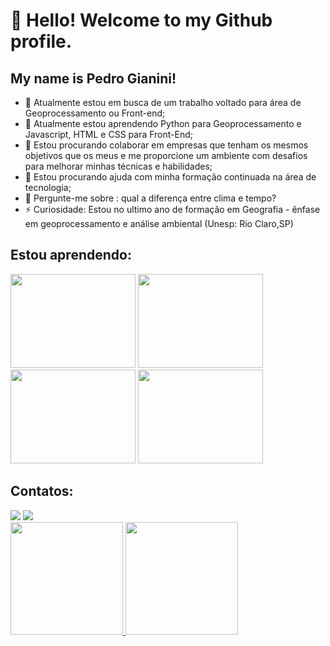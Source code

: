 # 👋 Hello! Welcome to my Github profile.
## My name is Pedro Gianini!

- 🔭 Atualmente estou em busca de um trabalho voltado para área de Geoprocessamento ou Front-end;
- 🌱 Atualmente estou aprendendo Python para Geoprocessamento e Javascript, HTML e CSS para Front-End;
- 👯 Estou procurando colaborar em empresas que tenham os mesmos objetivos que os meus e me proporcione um ambiente com desafios para melhorar minhas técnicas e habilidades;
- 🤔 Estou procurando ajuda com minha formação continuada na área de tecnologia;
- 💬 Pergunte-me sobre : qual a diferença entre clima e tempo?
- ⚡ Curiosidade: Estou no ultimo ano de formação em Geografia - ênfase em geoprocessamento e análise ambiental (Unesp: Rio Claro,SP)


## Estou aprendendo:
<section>
<div>
<img src="https://cdn.jsdelivr.net/gh/devicons/devicon/icons/python/python-original-wordmark.svg" width="200" height="150"/>
<img src="https://cdn.jsdelivr.net/gh/devicons/devicon/icons/javascript/javascript-plain.svg" width="200" height="150" />
</div>
<img src="https://cdn.jsdelivr.net/gh/devicons/devicon/icons/html5/html5-original-wordmark.svg" width="200" height="150"/>
<img src="https://cdn.jsdelivr.net/gh/devicons/devicon/icons/css3/css3-original-wordmark.svg" width="200" height="150"/>  
</div>
</section> 

## Contatos:
<div>
<a href = "mailto:pedro.casagrande-gianini@unesp.br"><img src="https://img.shields.io/badge/Gmail-D14836?style=for-the-badge&logo=gmail&logoColor=white" target="_blank"></a>
<a href="https://www.linkedin.com/in/pedro-h-c-casagrande-gianini-47a985236/" target="_blank"><img src="https://img.shields.io/badge/-LinkedIn-%230077B5?style=for-the-badge&logo=linkedin&logoColor=white" target="_blank"></a>   
</div>          


<div>
<a href="https://github.com/seu-usuário-aqui">
<img height="180em" src="https://github-readme-stats.vercel.app/api/top-langs/?username=Pedro-Gianini&layout=compact&langs_count=7&theme=dracula"/>
<img height="180em" src="https://github-readme-stats.vercel.app/api?username=Pedro-Gianini&show_icons=true&theme=dracula&include_all_commits=true&count_private=true"/>
</div>
